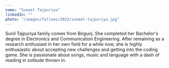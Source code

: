 ```yaml
---
name: "Suneel Tajpuriya"
linkedIn: ""
photo: "/images/fellows/2023/suneel-tajpuriya.jpg"
---
```


Sunil Tajpuriya family comes from Birgunj. She completed her Bachelor's degree in Electronics and Communication Engineering. After remaining as a research enthusiast in her own field for a while now, she is highly enthusiastic about accepting new challenges and getting into the coding game. She is passionate about songs, music and language with a dash of reading in solitude thrown in.
